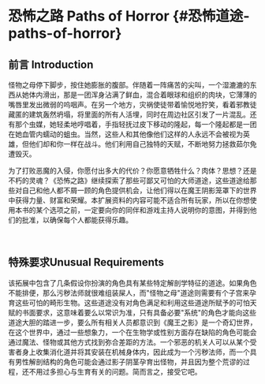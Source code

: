 # 恐怖之路 Paths of Horror {#恐怖道途-paths-of-horror}

## 前言 Introduction

怪物之母停下脚步，按住她膨胀的腹部。伴随着一阵痛苦的尖叫，一个湿漉漉的东西从她体内滑出，那是一团浑身沾满了鲜血，混合着眼球和组织的肉块，它薄薄的嘴唇里发出微弱的呜咽声。在另一个地方，灾祸使徒带着愉悦地狞笑，看着邪教徒藏匿的建筑轰然坍塌，将里面的所有人活埋，同时在周边社区引发了一片混乱。还有那个虫媒，她轻柔地哼唱着，手指轻抚过皮下移动的隆起，每一个隆起都是一团在她血管内蠕动的蛆虫。当然，这些人和其他像他们这样的人永远不会被视为英雄，但他们却和你一样在战斗。他们利用自己独特的天赋，不断地努力拯救茹尔免遭毁灭。

为了打败恶魔的入侵，你愿付出多大的代价？你愿意牺牲什么？肉体？思想？还是不朽的灵魂？《恐怖之路》继续探索了那些可鄙又可怕的大师道途，这些道途给那些对自己和他人都不屑一顾的角色提供机会，让他们得以在魔王阴影笼罩下的世界中获得力量、财富和荣耀。本扩展资料的内容可能不适合所有玩家，所以在你想使用本书的某个选项之前，一定要向你的同伴和游戏主持人说明你的意图，并得到他们的批准，以确保每个人都能获得乐趣。

 

## 特殊要求Unusual Requirements

该拓展中包含了几条假设你扮演的角色具有某些特定解剖学特征的道途。如果角色不能排便，那么污秽法师就很难组装屎人，而"怪物之母"道途则需要有个子宫来孕育这些可怕的畸形生物。这些道途没有对角色满足和利用这些道途所赋予的可怕天赋的书面要求，这意味着要么以常识为准，只有具备必要"系统"的角色才能向这些道途大胆的踏进一步，要么所有相关人员都意识到《魔王之影》是一个奇幻世界，在这个世界中，通过一些想象力，一个在生物学或性别方面存在缺陷的角色可能会通过魔法、怪物或其他方式找到弥合差距的方法。一个邪恶的机关人可以从某个受害者身上收集消化道并将其安装在机械身体内，因此成为一个污秽法师，而一个具有男性解剖结构的角色可能会通过影子阴茎孕育出怪物，并且因为整个荒谬的过程，还不用过多担心与生育有关的问题。简而言之，接受它吧。
